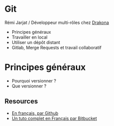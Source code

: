 # Git

Rémi Jarjat / Développeur multi-rôles chez [Drakona](https://www.drakona.fr)

- Principes généraux
- Travailler en local
- Utiliser un dépôt distant
- Gitlab, Merge Requests et travail collaboratif

# Principes généraux

- Pourquoi versionner ?
- Que versionner ?

## Resources

- [En français, par Github](https://training.github.com/downloads/fr/github-git-cheat-sheet.pdf)
- [Un tuto complet en Français par Bitbucket](https://www.atlassian.com/fr/git/tutorials)
